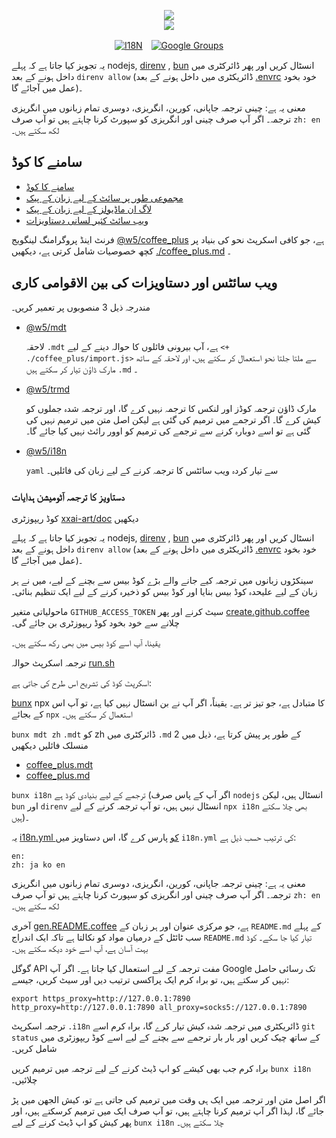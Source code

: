 <p align="center"><a href="https://xxai.art"><img src="https://cdn.jsdelivr.net/gh/xxai-art/doc/logo.svg"/></a><br/><a href="https://xxai.art"><img src="https://cdn.jsdelivr.net/gh/xxai-art/doc/xxai.svg"/></a></p><p align="center"><a href="https://github.com/xxai-art/doc#readme"><img alt="I18N" src="https://cdn.jsdelivr.net/gh/wactax/img/t.svg"/></a>　<a href="https://groups.google.com/u/0/g/xxai-art"><img alt="Google Groups" src="https://cdn.jsdelivr.net/gh/wactax/img/g-groups.svg"/></a></p>

یہ تجویز کیا جاتا ہے کہ پہلے nodejs, [direnv](https://direnv.net) , [bun](https://github.com/oven-sh/bun) انسٹال کریں اور پھر ڈائرکٹری میں داخل ہونے کے بعد `direnv allow` (ڈائریکٹری میں داخل ہونے کے بعد [.envrc](https://github.com/xxai-art/doc/blob/main/.envrc) خود بخود عمل میں آجائے گا)۔

معنی یہ ہے: چینی ترجمہ جاپانی، کورین، انگریزی، دوسری تمام زبانوں میں انگریزی ترجمہ۔ اگر آپ صرف چینی اور انگریزی کو سپورٹ کرنا چاہتے ہیں تو آپ صرف `zh: en` لکھ سکتے ہیں۔

## سامنے کا کوڈ

* [سامنے کا کوڈ](https://github.com/xxai-art/web)
* [مجموعی طور پر سائٹ کے لیے زبان کے پیک](https://github.com/xxai-art/web/tree/main/i18n)
* [لاگ ان ماڈیولز کے لیے زبان کے پیک](https://github.com/wacpkg/user/tree/main/ui.i18n)
* [ویب سائٹ کثیر لسانی دستاویزات](https://github.com/xxai-doc)

فرنٹ اینڈ پروگرامنگ لینگویج [@w5/coffee_plus](http://npmjs.com/@w5/coffee_plus) ہے، جو کافی اسکرپٹ نحو کی بنیاد پر کچھ خصوصیات شامل کرتی ہے، دیکھیں [./coffee_plus.md](./coffee_plus.md) ۔

## ویب سائٹس اور دستاویزات کی بین الاقوامی کاری

مندرجہ ذیل 3 منصوبوں پر تعمیر کریں۔

* [@w5/mdt](https://www.npmjs.com/package/@w5/mdt)

  لاحقہ `.mdt` ہے، آپ بیرونی فائلوں کا حوالہ دینے کے لیے `<+ ./coffee_plus/import.js>` سے ملتا جلتا نحو استعمال کر سکتے ہیں، اور لاحقہ کے ساتھ مارک ڈاؤن تیار کر سکتے ہیں `.md` ۔

* [@w5/trmd](https://www.npmjs.com/package/@w5/trmd)

  مارک ڈاؤن ترجمہ کوڈز اور لنکس کا ترجمہ نہیں کرے گا، اور ترجمہ شدہ جملوں کو کیش کرے گا۔ اگر ترجمے میں ترمیم کی گئی ہے لیکن اصل متن میں ترمیم نہیں کی گئی ہے تو اسے دوبارہ کرنے سے ترجمے کی ترمیم کو اوور رائٹ نہیں کیا جائے گا۔

* [@w5/i18n](https://www.npmjs.com/package/@w5/i18n)

  `yaml` سے تیار کردہ ویب سائٹس کا ترجمہ کرنے کے لیے زبان کی فائلیں۔

### دستاویز کا ترجمہ آٹومیشن ہدایات

کوڈ ریپوزٹری [xxai-art/doc](https://github.com/xxai-art/doc) دیکھیں

یہ تجویز کیا جاتا ہے کہ پہلے nodejs, [direnv](https://direnv.net) , [bun](https://github.com/oven-sh/bun) انسٹال کریں اور پھر ڈائرکٹری میں داخل ہونے کے بعد `direnv allow` (ڈائریکٹری میں داخل ہونے کے بعد [.envrc](https://github.com/xxai-art/doc/blob/main/.envrc) خود بخود عمل میں آجائے گا)۔

سینکڑوں زبانوں میں ترجمہ کیے جانے والے بڑے کوڈ بیس سے بچنے کے لیے، میں نے ہر زبان کے لیے علیحدہ کوڈ بیس بنایا اور کوڈ بیس کو ذخیرہ کرنے کے لیے ایک تنظیم بنائی۔

ماحولیاتی متغیر `GITHUB_ACCESS_TOKEN` سیٹ کرنے اور پھر [create.github.coffee](https://github.com/xxai-art/doc/blob/main/create.github.coffee) چلانے سے خود بخود کوڈ ریپوزٹری بن جائے گی۔

یقینا، آپ اسے کوڈ بیس میں بھی رکھ سکتے ہیں۔

ترجمہ اسکرپٹ حوالہ [run.sh](https://github.com/xxai-art/doc/blob/main/run.sh)

اسکرپٹ کوڈ کی تشریح اس طرح کی جاتی ہے:

[bunx](https://bun.sh/docs/cli/bunx) npx کا متبادل ہے، جو تیز تر ہے۔ یقیناً، اگر آپ نے بن انسٹال نہیں کیا ہے، تو آپ اس کے بجائے `npx` استعمال کر سکتے ہیں۔

`bunx mdt zh` `.mdt` کو zh ڈائرکٹری میں `.md` کے طور پر پیش کرتا ہے، ذیل میں 2 منسلک فائلیں دیکھیں

* [coffee_plus.mdt](https://github.com/xxai-doc/zh/blob/main/coffee_plus.mdt)
* [coffee_plus.md](https://github.com/xxai-doc/zh/blob/main/coffee_plus.md)

`bunx i18n` ترجمے کے لیے بنیادی کوڈ ہے (اگر آپ کے پاس صرف `nodejs` انسٹال ہیں، لیکن `bun` اور `direnv` انسٹال نہیں ہیں، تو آپ ترجمہ کرنے کے لیے `npx i18n` بھی چلا سکتے ہیں)۔

یہ [i18n.yml کو](https://github.com/xxai-art/doc/blob/main/i18n.yml) پارس کرے گا، اس دستاویز میں `i18n.yml` کی ترتیب حسب ذیل ہے:

```
en:
zh: ja ko en
```

معنی یہ ہے: چینی ترجمہ جاپانی، کورین، انگریزی، دوسری تمام زبانوں میں انگریزی ترجمہ۔ اگر آپ صرف چینی اور انگریزی کو سپورٹ کرنا چاہتے ہیں تو آپ صرف `zh: en` لکھ سکتے ہیں۔

آخری [gen.README.coffee](https://github.com/xxai-art/doc/blob/main/gen.README.coffee) ہے، جو مرکزی عنوان اور ہر زبان کے `README.md` کے پہلے سب ٹائٹل کے درمیان مواد کو نکالتا ہے تاکہ ایک اندراج `README.md` تیار کیا جا سکے۔ کوڈ بہت آسان ہے، آپ اسے خود دیکھ سکتے ہیں۔

گوگل API مفت ترجمہ کے لیے استعمال کیا جاتا ہے۔ اگر آپ Google تک رسائی حاصل نہیں کر سکتے ہیں، تو براہ کرم ایک پراکسی ترتیب دیں اور سیٹ کریں، جیسے:

```
export https_proxy=http://127.0.0.1:7890 http_proxy=http://127.0.0.1:7890 all_proxy=socks5://127.0.0.1:7890
```

ترجمہ اسکرپٹ `.i18n` ڈائریکٹری میں ترجمہ شدہ کیش تیار کرے گا، براہ کرم اسے `git status` کے ساتھ چیک کریں اور بار بار ترجمے سے بچنے کے لیے اسے کوڈ ریپوزٹری میں شامل کریں۔

براہ کرم جب بھی کیشے کو اپ ڈیٹ کرنے کے لیے ترجمہ میں ترمیم کریں `bunx i18n` چلائیں۔

اگر اصل متن اور ترجمہ میں ایک ہی وقت میں ترمیم کی جاتی ہے تو، کیش الجھن میں پڑ جائے گا، لہذا اگر آپ ترمیم کرنا چاہتے ہیں، تو آپ صرف ایک میں ترمیم کرسکتے ہیں، اور پھر کیش کو اپ ڈیٹ کرنے کے لیے `bunx i18n` چلا سکتے ہیں۔
